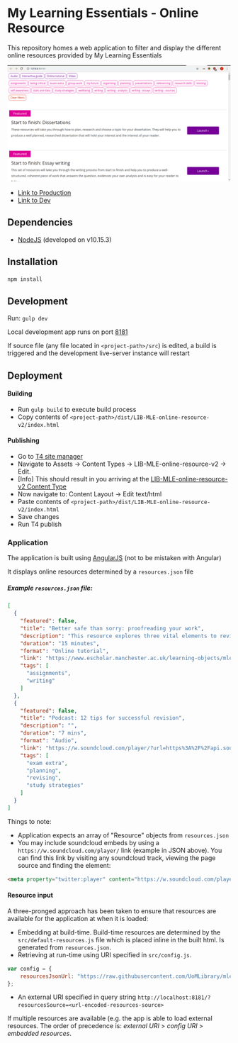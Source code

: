 # My Learning Essentials - Online Resource

This repository homes a web application to filter and display the different online resources provided by My Learning Essentials

![picture](screenshot.png)

- [Link to Production](https://library.manchester.ac.uk/using-the-library/students/training-and-skills-support/my-learning-essentials/online-resources/)
- [Link to Dev](http://libdev.cmsstage.manchester.ac.uk/using-the-library/students/training-and-skills-support/my-learning-essentials/online-resources/)

## Dependencies

- [NodeJS](https://nodejs.org/) (developed on v10.15.3)

## Installation

```npm install```

## Development
Run: ```gulp dev```

Local development app runs on port [8181](http://localhost:8003)

If source file (any file located in ```<project-path>/src```) is edited, a build is triggered and the development live-server instance will restart

## Deployment

#### Building
- Run ```gulp build``` to execute build process
- Copy contents of ```<project-path>/dist/LIB-MLE-online-resource-v2/index.html```

#### Publishing
- Go to [T4 site manager](https://sitemanager.manchester.ac.uk)
- Navigate to Assets -> Content Types -> LIB-MLE-online-resource-v2 -> Edit. 
- [Info] This should result in you arriving at the [LIB-MLE-online-resource-v2 Content Type](https://sitemanager.manchester.ac.uk/terminalfour/SiteManager?ctfn=template&fnno=10&tid=1953&gid=668)
- Now navigate to: Content Layout -> Edit text/html
- Paste contents of ```<project-path>/dist/LIB-MLE-online-resource-v2/index.html```
- Save changes
- Run T4 publish

### Application

The application is built using [AngularJS](https://angularjs.org/) (not to be mistaken with Angular)

It displays online resources determined by a ```resources.json``` file

##### Example ```resources.json``` file:
```json
[
  {
    "featured": false,
    "title": "Better safe than sorry: proofreading your work",
    "description": "This resource explores three vital elements to review when proofreading your work - flow, clarity and accuracy - and gives you a chance to learn about and apply some techniques to ensure that you check your work properly.",
    "duration": "15 minutes",
    "format": "Online tutorial",
    "link": "https://www.escholar.manchester.ac.uk/learning-objects/mle/proofreading/",
    "tags": [
      "assignments",
      "writing"
    ]
  },
  {
    "featured": false,
    "title": "Podcast: 12 tips for successful revision",
    "description": "",
    "duration": "7 mins",
    "format": "Audio",
    "link": "https://w.soundcloud.com/player/?url=https%3A%2F%2Fapi.soundcloud.com%2Ftracks%2F294406254&auto_play=false&show_artwork=true&visual=true&origin=twitter",
    "tags": [
      "exam extra",
      "planning",
      "revising",
      "study strategies"
    ]
  }
]
```

Things to note:
- Application expects an array of "Resource" objects from ```resources.json```
- You may include soundcloud embeds by using a ```https://w.soundcloud.com/player/``` link (example in JSON above). You can find this link by visiting any soundcloud track, viewing the page source and finding the element:
```html
<meta property="twitter:player" content="https://w.soundcloud.com/player/?url=https%3A%2F%2Fapi.soundcloud.com%2Ftracks%2F294406254&amp;auto_play=false&amp;show_artwork=true&amp;visual=true&amp;origin=twitter">
```

#### Resource input

A three-pronged approach has been taken to ensure that resources are available for the application at when it is loaded:

- Embedding at build-time. Build-time resources are determined by the ```src/default-resources.js``` file which is placed inline in the built html. Is generated from ```resources.json```.
- Retrieving at run-time using URI specified in ```src/config.js```. 
``` js
var config = {
    resourcesJsonUrl: "https://raw.githubusercontent.com/UoMLibrary/mle-online-resources/master/resources.json"
};
```
- An external URI specified in query string ```http://localhost:8181/?resourcesSource=<url-encoded-resources-source>```

If multiple resources are available (e.g. the app is able to load external resources. The order of precedence is: *external URI* > *config URI* > *embedded resources*.

